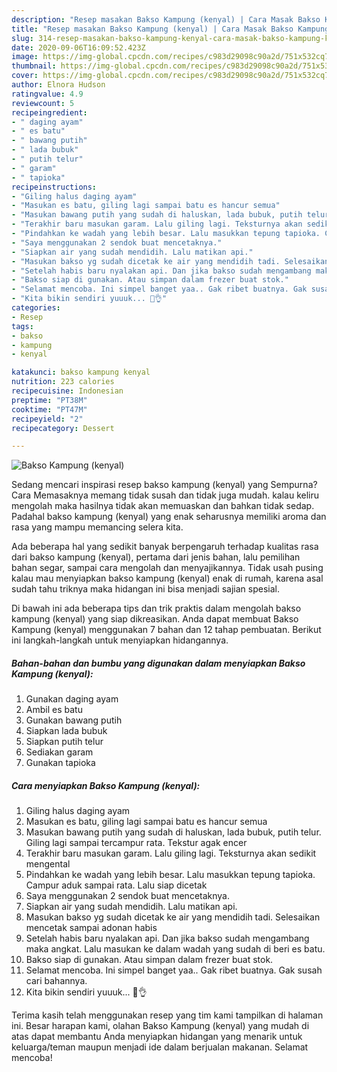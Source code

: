 ```yaml
---
description: "Resep masakan Bakso Kampung (kenyal) | Cara Masak Bakso Kampung (kenyal) Yang Bisa Manjain Lidah"
title: "Resep masakan Bakso Kampung (kenyal) | Cara Masak Bakso Kampung (kenyal) Yang Bisa Manjain Lidah"
slug: 314-resep-masakan-bakso-kampung-kenyal-cara-masak-bakso-kampung-kenyal-yang-bisa-manjain-lidah
date: 2020-09-06T16:09:52.423Z
image: https://img-global.cpcdn.com/recipes/c983d29098c90a2d/751x532cq70/bakso-kampung-kenyal-foto-resep-utama.jpg
thumbnail: https://img-global.cpcdn.com/recipes/c983d29098c90a2d/751x532cq70/bakso-kampung-kenyal-foto-resep-utama.jpg
cover: https://img-global.cpcdn.com/recipes/c983d29098c90a2d/751x532cq70/bakso-kampung-kenyal-foto-resep-utama.jpg
author: Elnora Hudson
ratingvalue: 4.9
reviewcount: 5
recipeingredient:
- " daging ayam"
- " es batu"
- " bawang putih"
- " lada bubuk"
- " putih telur"
- " garam"
- " tapioka"
recipeinstructions:
- "Giling halus daging ayam"
- "Masukan es batu, giling lagi sampai batu es hancur semua"
- "Masukan bawang putih yang sudah di haluskan, lada bubuk, putih telur. Giling lagi sampai tercampur rata. Tekstur agak encer"
- "Terakhir baru masukan garam. Lalu giling lagi. Teksturnya akan sedikit mengental"
- "Pindahkan ke wadah yang lebih besar. Lalu masukkan tepung tapioka. Campur aduk sampai rata. Lalu siap dicetak"
- "Saya menggunakan 2 sendok buat mencetaknya."
- "Siapkan air yang sudah mendidih. Lalu matikan api."
- "Masukan bakso yg sudah dicetak ke air yang mendidih tadi. Selesaikan mencetak sampai adonan habis"
- "Setelah habis baru nyalakan api. Dan jika bakso sudah mengambang maka angkat. Lalu masukan ke dalam wadah yang sudah di beri es batu."
- "Bakso siap di gunakan. Atau simpan dalam frezer buat stok."
- "Selamat mencoba. Ini simpel banget yaa.. Gak ribet buatnya. Gak susah cari bahannya."
- "Kita bikin sendiri yuuuk... 🤗👌"
categories:
- Resep
tags:
- bakso
- kampung
- kenyal

katakunci: bakso kampung kenyal 
nutrition: 223 calories
recipecuisine: Indonesian
preptime: "PT38M"
cooktime: "PT47M"
recipeyield: "2"
recipecategory: Dessert

---
```



![Bakso Kampung (kenyal)](https://img-global.cpcdn.com/recipes/c983d29098c90a2d/751x532cq70/bakso-kampung-kenyal-foto-resep-utama.jpg)

Sedang mencari inspirasi resep bakso kampung (kenyal) yang Sempurna? Cara Memasaknya memang tidak susah dan tidak juga mudah. kalau keliru mengolah maka hasilnya tidak akan memuaskan dan bahkan tidak sedap. Padahal bakso kampung (kenyal) yang enak seharusnya memiliki aroma dan rasa yang mampu memancing selera kita.

Ada beberapa hal yang sedikit banyak berpengaruh terhadap kualitas rasa dari bakso kampung (kenyal), pertama dari jenis bahan, lalu pemilihan bahan segar, sampai cara mengolah dan menyajikannya. Tidak usah pusing kalau mau menyiapkan bakso kampung (kenyal) enak di rumah, karena asal sudah tahu triknya maka hidangan ini bisa menjadi sajian spesial.




Di bawah ini ada beberapa tips dan trik praktis dalam mengolah bakso kampung (kenyal) yang siap dikreasikan. Anda dapat membuat Bakso Kampung (kenyal) menggunakan 7 bahan dan 12 tahap pembuatan. Berikut ini langkah-langkah untuk menyiapkan hidangannya.

<!--inarticleads1-->

##### Bahan-bahan dan bumbu yang digunakan dalam menyiapkan Bakso Kampung (kenyal):

1. Gunakan  daging ayam
1. Ambil  es batu
1. Gunakan  bawang putih
1. Siapkan  lada bubuk
1. Siapkan  putih telur
1. Sediakan  garam
1. Gunakan  tapioka




<!--inarticleads2-->

##### Cara menyiapkan Bakso Kampung (kenyal):

1. Giling halus daging ayam
1. Masukan es batu, giling lagi sampai batu es hancur semua
1. Masukan bawang putih yang sudah di haluskan, lada bubuk, putih telur. Giling lagi sampai tercampur rata. Tekstur agak encer
1. Terakhir baru masukan garam. Lalu giling lagi. Teksturnya akan sedikit mengental
1. Pindahkan ke wadah yang lebih besar. Lalu masukkan tepung tapioka. Campur aduk sampai rata. Lalu siap dicetak
1. Saya menggunakan 2 sendok buat mencetaknya.
1. Siapkan air yang sudah mendidih. Lalu matikan api.
1. Masukan bakso yg sudah dicetak ke air yang mendidih tadi. Selesaikan mencetak sampai adonan habis
1. Setelah habis baru nyalakan api. Dan jika bakso sudah mengambang maka angkat. Lalu masukan ke dalam wadah yang sudah di beri es batu.
1. Bakso siap di gunakan. Atau simpan dalam frezer buat stok.
1. Selamat mencoba. Ini simpel banget yaa.. Gak ribet buatnya. Gak susah cari bahannya.
1. Kita bikin sendiri yuuuk... 🤗👌




Terima kasih telah menggunakan resep yang tim kami tampilkan di halaman ini. Besar harapan kami, olahan Bakso Kampung (kenyal) yang mudah di atas dapat membantu Anda menyiapkan hidangan yang menarik untuk keluarga/teman maupun menjadi ide dalam berjualan makanan. Selamat mencoba!
